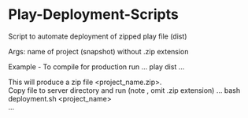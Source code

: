 Play-Deployment-Scripts
=======================

Script to automate deployment of zipped play file (dist)


Args: name of project (snapshot) without .zip extension

Example - To compile for production run 
...
play dist
...


This will produce a zip file <project_name.zip>.  
Copy file to server directory and run (note , omit .zip extension)
...
bash deployment.sh <project_name>	
...
